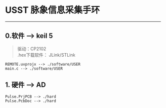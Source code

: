 # USST 脉象信息采集手环
----

## 0.软件 --> keil 5
> 驱动：CP2102  
.hex下载软件： JLink/STLink

    REMOTE.uvprojx --> ./software/USER
    main.c --> ./software/USER

## 1. 硬件 --> AD
    Pulse.PrjPCB --> ./hard
    Pulse.PcbDoc --> ./hard
